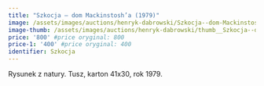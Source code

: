 ```yaml
---
title: "Szkocja – dom Mackinstosh’a (1979)"
image: /assets/images/auctions/henryk-dabrowski/Szkocja--dom-Mackinstosha-1979.jpg
image-thumb: /assets/images/auctions/henryk-dabrowski/thumb__Szkocja--dom-Mackinstosha-1979.jpg
price: '800' #price oryginal: 800
price-1: '400' #price oryginal: 400
identifier: Szkocja
---
```


Rysunek z natury. Tusz, karton 41x30, rok 1979.